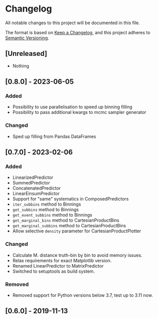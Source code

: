# Changelog
All notable changes to this project will be documented in this file.

The format is based on [Keep a Changelog](https://keepachangelog.com/en/1.0.0/),
and this project adheres to [Semantic Versioning](https://semver.org/spec/v2.0.0.html).

## [Unreleased]

- Nothing

## [0.8.0] - 2023-06-05

### Added
- Possibility to use parallelisation to speed up binning filling
- Possibility to pass additional kwargs to mcmc sampler generator

### Changed
- Sped up filling from Pandas DataFrames

## [0.7.0] - 2023-02-06

### Added
- LinearizedPredictor
- SummedPredictor
- ConcatenatedPredictor
- LinearEinsumPredictor
- Support for "same" systematics in ComposedPredictors
- `iter_subbins` method to Binnings
- `get_subbins` method to Binnings
- `get_event_subbins` method to Binnings
- `get_marginal_bins` method to CartesianProductBins
- `get_marginal_subbins` method to CartesianProductBins
- Allow selective `density` parameter for CartesianProductPlotter

### Changed
- Calculate M. distance truth-bin by bin to avoid memory issues.
- Relax requirements for exact Matplotlib version.
- Renamed LinearPredictor to MatrixPredictor
- Switched to setuptools as build system.

### Removed
- Removed support for Python versions below 3.7, test up to 3.11 now.

## [0.6.0] - 2019-11-13
